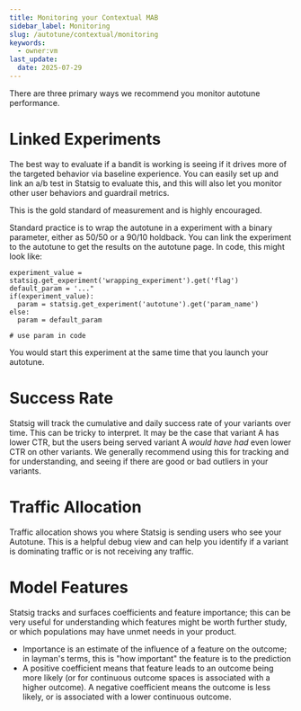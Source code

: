 ```yaml
---
title: Monitoring your Contextual MAB
sidebar_label: Monitoring
slug: /autotune/contextual/monitoring
keywords:
  - owner:vm
last_update:
  date: 2025-07-29
---
```


There are three primary ways we recommend you monitor autotune performance.

# Linked Experiments

The best way to evaluate if a bandit is working is seeing if it drives more of the targeted behavior via baseline experience. You can easily set up and link an a/b test in Statsig to evaluate this, and this will also let you monitor other user behaviors and guardrail metrics.

This is the gold standard of measurement and is highly encouraged.

Standard practice is to wrap the autotune in a experiment with a binary parameter, either as 50/50 or a 90/10 holdback.  You can link the experiment to the autotune to get the results on the autotune page. In code, this might look like:

```
experiment_value = statsig.get_experiment('wrapping_experiment').get('flag')
default_param = '..."
if(experiment_value):
  param = statsig.get_experiment('autotune').get('param_name')
else:
  param = default_param

# use param in code
```

You would start this experiment at the same time that you launch your autotune.

# Success Rate

Statsig will track the cumulative and daily success rate of your variants over time. This can be tricky to interpret. It may be the case that variant A has lower CTR, but the users being served variant A _would have had_ even lower CTR on other variants. We generally recommend using this for tracking and for understanding, and seeing if there are good or bad outliers in your variants.

# Traffic Allocation

Traffic allocation shows you where Statsig is sending users who see your Autotune. This is a helpful debug view and can help you identify if a variant is dominating traffic or is not receiving any traffic.

# Model Features

Statsig tracks and surfaces coefficients and feature importance; this can be very useful for understanding which features might be worth further study, or which populations may have unmet needs in your product.

- Importance is an estimate of the influence of a feature on the outcome; in layman's terms, this is "how important" the feature is to the prediction
- A positive coefficient means that feature leads to an outcome being more likely (or for continuous outcome spaces is associated with a higher outcome). A negative coefficient means the outcome is less likely, or is associated with a lower continuous outcome.

